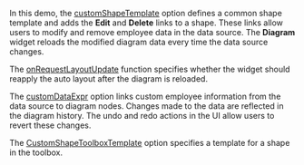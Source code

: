 In this demo, the [customShapeTemplate](/Documentation/ApiReference/UI_Widgets/dxDiagram/Configuration/#customShapeTemplate) option defines a common shape template and adds the **Edit** and **Delete** links to a shape. These links allow users to modify and remove employee data in the data source. The **Diagram** widget reloads the modified diagram data every time the data source changes.


The [onRequestLayoutUpdate](/Documentation/ApiReference/UI_Widgets/dxDiagram/Configuration/#onRequestLayoutUpdate) function specifies whether the widget should reapply the auto layout after the diagram is reloaded.

The [customDataExpr](/Documentation/ApiReference/UI_Widgets/dxDiagram/Configuration/nodes/#customDataExpr) option links custom employee information from the data source to diagram nodes. Changes made to the data are reflected in the diagram history. The undo and redo actions in the UI allow users to revert these changes.


The [CustomShapeToolboxTemplate](/Documentation/ApiReference/UI_Widgets/dxDiagram/Configuration/#customShapeToolboxTemplate) option specifies a template for a shape in the toolbox.

